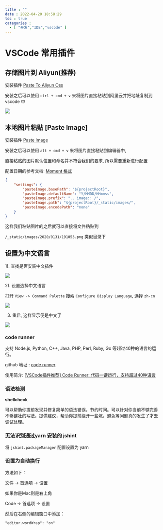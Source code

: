 ```yaml
---
title : ""
date : 2022-04-20 18:58:29
toc : true
categories :
  - [ "开发","IDE","vscode" ]
---
```


# VSCode 常用插件

## 存储图片到 Aliyun(推荐)

安装插件 [Paste To Aliyun Oss](https://marketplace.visualstudio.com/items?itemName=duoli.paste-ali-oss)

安装之后可以使用 `ctrl + cmd + v` 来将图片直接粘贴到阿里云并把地址复制到 vscode 中

![](https://file.wulicode.com/static/paste-ali-oss/save-to.gif#id=fEPsW&originHeight=360&originWidth=640&originalType=binary&ratio=1&rotation=0&showTitle=false&status=done&style=none&title=)

## 本地图片粘贴 [Paste Image]

安装插件 [Paste Image](https://marketplace.visualstudio.com/items?itemName=mushan.vscode-paste-image)

安装之后可以使用 `alt + cmd + v` 来将图片直接粘贴到编辑器中,

直接粘贴的图片默认位置和命名并不符合我们的要求, 所以需要重新进行配置

配置日期的参考文档: [Moment 格式](https://momentjs.com/docs/#/displaying/format/)

```json
{
    "settings": {
        "pasteImage.basePath": "${projectRoot}",
        "pasteImage.defaultName": "Y/MMDD/HHmmss",
        "pasteImage.prefix": ".. image:: /",
        "pasteImage.path": "${projectRoot}/_static/images/",
        "pasteImage.encodePath": "none"
    }
}
```

这样我们粘贴图片的之后就可以直接将文件粘贴到

`/_static/images/2020/0131/191053.png` 类似目录下

## 设置为中文语言

1). 查找是否安装中文插件

![](https://file.wulicode.com/note/2021/10-23/15-25-09834.png#id=qhHIj&originHeight=304&originWidth=609&originalType=binary&ratio=1&rotation=0&showTitle=false&status=done&style=none&title=)

2). 设置选择中文语言

打开 `View -> Command Palette` 搜索 `Configure Display Language`, 选择 `zh-cn`

![](https://file.wulicode.com/note/2021/10-23/15-25-20940.png#id=d198D&originHeight=497&originWidth=985&originalType=binary&ratio=1&rotation=0&showTitle=false&status=done&style=none&title=)

3. 重启, 这样显示便是中文了

![](https://file.wulicode.com/note/2021/10-23/15-25-30935.png#id=iUvZ5&originHeight=419&originWidth=620&originalType=binary&ratio=1&rotation=0&showTitle=false&status=done&style=none&title=)

### code runner

支持 Node.js, Python, C++, Java, PHP, Perl, Ruby, Go 等超过40种的语言的运行。

github 地址 : [code runner](https://github.com/formulahendry/vscode-code-runner)

使用简介: [[VSCode插件推荐] Code Runner: 代码一键运行，支持超过40种语言](https://zhuanlan.zhihu.com/p/54861567)

### 语法检测

**shellcheck**

可以帮助你提前发现并修复简单的语法错误，节约时间。可以针对你当前不够完善不够健壮的写法，提供建议，帮助你提前绕开一些坑，避免等问题真的发生了才去调试处理。

### 无法识别通过yarn 安装的 jshint

将 `jshint.packageManager` 配置设置为 yarn

### 设置为自动换行

方法如下：

文件 -> 首选项 -> 设置

如果你是Mac则是右上角

Code -> 首选项 -> 设置

然后在右侧的编辑窗口中添加：

```
"editor.wordWrap": "on"
```

